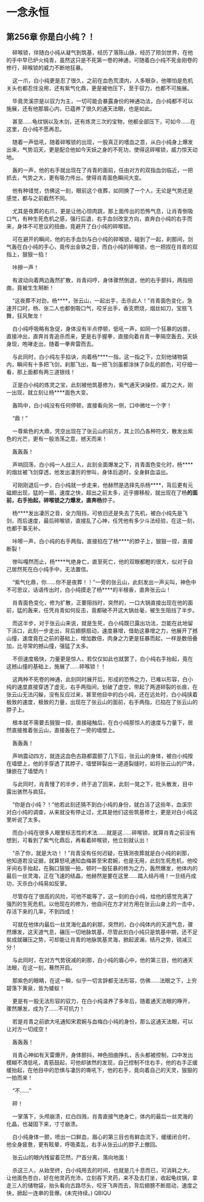 # 一念永恒 
 ## 第256章 你是白小纯？！
     碎喉锁，伴随白小纯从凝气到筑基，经历了落陈山脉，经历了陨剑世界，在他的手中早已炉火纯青，虽然这只是不死第一卷的神通，可随着白小纯不死金刚卷的修行，碎喉锁的威力不断地狂暴。

    这一爪，白小纯更是忍了很久，之前在血色荒漠内，人多眼杂，他哪怕是危机关头也都忍住没用，还有紫气化鼎，更是被他压下，至于驭力，也都不可施展。

    毕竟灵溪宗是以驭力为主，一切可能会暴露身份的神通功法，白小纯都不可以施展，还有他那眉心内，已蕴养了很久的通天法眼，也是如此。

    甚至……龟纹锅以及木剑，还有炼灵三次的宝物，他都全部压下，可如今……在这里，白小纯不愿再忍。

    随着一声低吼，随着碎喉锁的出现，一股真正的嗜血之意，从白小纯身上爆发出来，气势滔天，更是配合他如今天妖之身的不死功，使得这碎喉锁，威力惊天动地。

    轰的一声，他的右手就出现在了肖青的面前，任由对方的双指血剑临近，一把抓去，气势之大，更有吸力传出，使得肖青面色瞬间大变。

    他有种错觉，仿佛这一刻，眼前这个夜葬，如同换了一个人，无论是气势还是感觉，都与之前截然不同。

    尤其是夜葬的右爪，更是让他心惊肉跳，那上面传出的恐怖气息，让肖青倒吸口气，有种生死危机之感，强行后退，右手血剑改变方向，直奔白小纯的右手而来，身体不可思议的扭曲，竟避开了白小纯的碎喉锁。

    可在避开的瞬间，他的右手血剑与白小纯的碎喉锁，碰到了一起，刹那间，剑气轰在白小纯的手心，竟传出金铁之音，而白小纯的碎喉锁，也一把捏在肖青的双指上，狠狠一掐！

    咔擦一声！

    有波动向着两边轰然扩散，肖青闷哼，身体骤然倒退，他的右手颤抖，两指扭曲，竟被生生掰断！

    “这夜葬不对劲，杨****，张云山，一起出手，击杀此人！”肖青面色变化，急速开口时，杨、张二人也都倒吸口气，咬牙出手，香支燃烧，烟丝如刀，宝扇飞舞，狂风聚龙！

    白小纯呼吸略有急促，身体没有半点停顿，低吼一声，如同一个狂暴的凶兽，直接冲出，直奔肖青追杀而来，更是右手握拳，直接向着肖青一拳隔空轰去，天妖身现，咆哮走出，随着一拳奔雷而去。

    与此同时，白小纯左手掐诀，向着杨****一指，这一指之下，立刻他储物袋内，瞬间有十多把飞剑，刹那飞出，每一把飞剑虽都涂抹了杂乱的颜色，可仔细一看，那上面都有两三道银线！

    正是白小纯的炼灵之宝，此刻被他筑基修为，紫气通天诀操控，威力之大，刚一出现，就立刻让杨****面色大变。

    轰鸣中，白小纯没有任何停顿，直接看向另一侧，口中微吐一个字！

    “鼎！”

    一尊紫色的大鼎，凭空出现在了张云山的前方，其上凹凸各种符文，散发出紫色的光芒，更有一股浩荡之意，撼天而来！

    轰轰轰！

    声响回荡，白小纯一人战三人，此刻全面爆发之下，肖青面色变化时，杨****的烟丝被飞剑穿透，他发出凄厉的惨叫，身体后退时，全身鲜血溢出。

    可刚刚退后一步，白小纯就一步走来，他赫然是选择先杀杨****，背后更有元磁翅出现，猛的一扇，速度之快，超出之前太多，近乎挪移般，就出现在了杨****的面前，右手抬起，碎喉锁之力爆发，直奔杨****脖子。

    杨****发出凄厉之音，全力阻挡，可依旧还是失去了先机，被白小纯先是飞剑，而后速度，最后碎喉锁，直接乱了心神，任凭他有多少斗法经验，在这一刻，也都于事无补。

    咔嚓一声，白小纯的右手两指，直接掐在了杨****的脖子上，狠狠一捏，直接断裂！

    惨叫嘎然而止，杨****气绝身亡，直至死亡，他的双眼都瞪的很大，似对于自己居然死在白小纯手中，无法置信。

    “紫气化鼎，你……你不是夜葬！！”一旁的张云山，此刻发出一声尖叫，神色中不可思议，话语传出时，白小纯摸走了杨****的半根香，直奔张云山！

    肖青面色变化，修为扩散，正要阻挡时，突然的，一口大锅直接出现在他的面前，猛的轰来，任凭肖青如何反击，竟都破不开这大锅丝毫，被生生阻挡了半步。

    而这半步，对于张云山来说，就是生死，白小纯既已露出功法，岂能在此地留下活口，此刻一步走出，背后翅膀扇动，速度暴增，借助这暴增之力，他展开了撼山撞，速度竟在之前的基础上，增加数倍，肉身之力更是狂暴而起，一样是数倍叠加，比寻常的撼山撞，强猛了太多。

    不但速度极快，力量更是惊人，若仅仅如此也就罢了，白小纯右手抬起，竟在这撼山撞的基础上，施展了……碎喉锁！！

    这两种不死卷的神通，此刻同时展开后，形成的恐怖之力，已难以形容，白小纯的速度直接穿透了虚无，右手两指间，划破了虚空，带起了两道碎裂的长痕，在张云山无法闪躲，没有反应过来，甚至他目中的白小纯，还在远处时，白小纯挟着极致的速度，极致的力量，出现在了张云山的面前，右手两指，已掐在了张云山的脖子上。

    根本就不需要去狠狠一捏，直接碰触后，在白小纯那惊人的速度与力量下，居然直接推着张云山，直接轰在了一旁的墙壁上。

    轰轰轰！

    声响震动四方，就连这血色古路都震颤了几下后，张云山的身体，被白小纯按在墙壁上，他的手穿透了其脖子，墙壁碎裂出一道道裂缝时，如将张云山的尸体，镶嵌在了墙壁内！

    与此同时，肖青慢了的半步，终于追了回来，此刻一晃之下，批头散发，目中露出骇然与疯狂。

    “你是白小纯？！”他若此刻还猜不到白小纯的身份，就白活了这些年，血溪宗对白小纯的调查，从来就没有停止过，尤其是他们这些筑基修士，更是对白小纯这里听说了太多。

    而白小纯在很多人眼里标志性的术法……就是这……碎喉锁，就算肖青之前没有想到，可看到了紫气化鼎后，再看着碎喉锁，他立刻就认出！

    “杀了你，就是大功！！”肖青没有任何迟疑，在猜测夜葬就是白小纯的刹那，他知道若没证据，就算怒吼通知血梅甚至宋君婉，也是无用，此刻生死危机，他咬牙间右手抬起，在胸口狠狠一拍，顿时一股狂暴的修为之力，轰然爆发，他体内的最后一丝灵海，正在飞速的结晶，他赫然是要在这里……踏入结丹境！一旦结丹成功，灭杀白小纯易如反掌。

    尽管存在了很高的风险，可他不能等了，这一刻的白小纯，给他的感觉充满了强烈的生死危机，以他现在的修为，他自问在方才对方用在张云山身上的一击中，存活下来的几率，不到四成！

    可就在他体内最后一丝灵海化晶的刹那，突然的，白小纯体内的天道气息，骤然爆发，这天道气息，碾压一切地脉筑基，尽管此刻白小纯只是筑基中期，还不足矣成就碾压之势，可却能让肖青的地脉筑基灵海，掀起波澜，结丹之势，锐减三分！

    与此同时，在对方气势锐减的刹那，白小纯的眉心中，他的第三目，他的通天法眼，在这一刻，蓦然开启。

    那紫色的眼睛，在这一瞬，似乎一切言辞都无法形容，仿佛……法眼之下，上穷碧落下黄泉，皆为蝼蚁！

    更是有一股无法形容的驭力，在白小纯温养了多年后，随着通天法眼的睁开，骤然爆发，成为了……不可抗力！

    若是肖青之前欲大吼通知宋君婉与血梅白小纯的身份，那么这通天法眼，可以让对方一切成空！

    轰轰轰！

    肖青心神如有天雷爆开，身体颤抖，神色扭曲挣扎，舌头都被控制，口中发出模糊不清低吼，青筋鼓起，可他却骇然的发现，自己控制不住右手，他的右手正缓缓抬起，在他目中的恐惧与凄厉的嘶吼下，他的右手，竟向着自己的天灵，狠狠的一拍而来！

    “不……”

    砰！

    一掌落下，头颅崩溃，红白四溅，肖青直接气绝身亡，体内的最后一丝灵海的化晶，也凝固下来，寸寸崩溃。

    白小纯身体一颤，喷出一口鲜血，眉心的第三目也有鲜血流下，缓缓闭合时，他全身疲惫，更有眩晕，呼吸紊乱，右手从张云山的脖子上撤回。

    张云山的眼内残留着茫然，尸首分离，落向地面！

    杀这三人，从始至终，白小纯用去的时间，也就是几十息而已，可消耗之大，让他面色苍白，好在他灵药充沛，立刻吞下灵药，来不及去打坐，收起龟纹锅，拿走三人的储物袋，抬头看向古路尽头，咬牙飞奔而去，背后翅膀不断扇动，速度之快，掀起一连串的音爆。(未完待续。) 
QBIQU